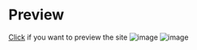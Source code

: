 # Preview
[Click](https://google.com) if you want to preview the site
![image](https://user-images.githubusercontent.com/76014530/222855231-1af8941e-f513-4180-859a-1d0c6cf6512d.png)
![image](https://user-images.githubusercontent.com/76014530/222855273-99440621-f7e2-4bc8-90da-cdeacb5480dc.png)
